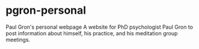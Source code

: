 # pgron-personal
Paul Gron's personal webpage 
A website for PhD psychologist Paul Gron to post information about himself, his practice, and his meditation group meetings.
